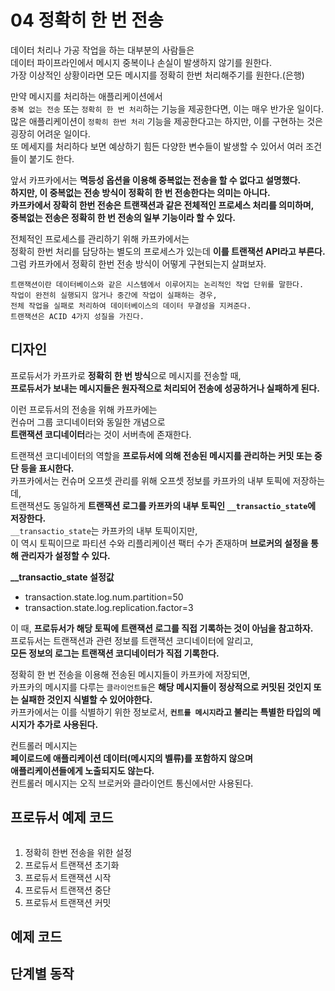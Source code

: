 # 04 정확히 한 번 전송 
       
데이터 처리나 가공 작업을 하는 대부분의 사람들은          
데이터 파이프라인에서 메시지 중복이나 손실이 발생하지 않기를 원한다.        
가장 이상적인 상황이라면 모든 메시지를 정확히 한번 처리해주기를 원한다.(은행)   
 
만약 메시지를 처리하는 애플리케이션에서     
`중복 없는 전송` 또는 `정확히 한 번 처리`하는 기능을 제공한다면, 이는 매우 반가운 일이다.     
많은 애플리케이션이 `정확히 한번 처리` 기능을 제공한다고는 하지만, 이를 구현하는 것은 굉장히 어려운 일이다.       
또 메세지를 처리하다 보면 예상하기 힘든 다양한 변수들이 발생할 수 있어서 여러 조건들이 붙기도 한다.    
 
앞서 카프카에서는 **멱등성 옵션을 이용해 중복없는 전송을 할 수 없다고 설명했다.**          
**하지만, 이 중복없는 전송 방식이 정확히 한 번 전송한다는 의미는 아니다.**         
**카프카에서 장확히 한번 전송은 트랜잭션과 같은 전체적인 프로세스 처리를 의미하며,**       
**중복없는 전송은 정확히 한 번 전송의 일부 기능이라 할 수 있다.**  
   
전체적인 프로세스를 관리하기 위해 카프카에서는      
정확히 한번 처리를 담당하는 별도의 프로세스가 있는데 **이를 트랜잭션 API라고 부른다.**       
그럼 카프카에서 정확히 한번 전송 방식이 어떻게 구현되는지 살펴보자.    

```
트랜잭션이란 데이터베이스와 같은 시스템에서 이루어지는 논리적인 작업 단위를 말한다.       
작업이 완전히 실행되지 않거나 중간에 작업이 실패하는 경우,    
전체 작업을 실패로 처리하여 데이터베이스의 데이터 무결성을 지켜준다.        
트랜잭션은 ACID 4가지 성질을 가진다.    
```  

## 디자인   
   
프로듀서가 카프카로 **정확히 한 번 방식**으로 메시지를 전송할 때,        
**프로듀서가 보내는 메시지들은 원자적으로 처리되어 전송에 성공하거나 실패하게 된다.**   

이런 프로듀서의 전송을 위해 카프카에는     
컨슈머 그룹 코디네이터와 동일한 개념으로        
**트랜잭션 코디네이터**라는 것이 서버측에 존재한다.     

트랜잭션 코디네이터의 역할을 **프로듀서에 의해 전송된 메시지를 관리하는 커밋 또는 중단 등을 표시한다.**    
카프카에서는 컨슈머 오프셋 관리를 위해 오프셋 정보를 카프카의 내부 토픽에 저장하는데,     
트랜잭션도 동일하게 **트랜잭션 로그를 카프카의 내부 토픽인 `__transactio_state`에 저장한다.**        
`__transactio_state`는 카프카의 내부 토픽이지만,    
이 역시 토픽이므로 파티션 수와 리플리케이션 팩터 수가 존재하며 **브로커의 설정을 통해 관리자가 설정할 수 있다.**       

**__transactio_state 설정값**   
  
* transaction.state.log.num.partition=50
* transaction.state.log.replication.factor=3

이 때, **프로듀서가 해당 토픽에 트랜잭션 로그를 직접 기록하는 것이 아님을 참고하자.**   
프로듀서는 트랜잭션과 관련 정보를 트랜잭션 코디네이터에 알리고,     
**모든 정보의 로그는 트랜잭션 코디네이터가 직접 기록한다.**      
    
정확히 한 번 전송을 이용해 전송된 메시지들이 카프카에 저장되면,     
카프카의 메시지를 다루는 `클라이언트들`은 **해당 메시지들이 정상적으로 커밋된 것인지 또는 실패한 것인지 식별할 수 있어야한다.**      
카프카에서는 이를 식별하기 위한 정보로서, **`컨트롤 메시지`라고 불리는 특별한 타입의 메시지가 추가로 사용된다.**     
 
컨트롤러 메시지는   
**페이로드에 애플리케이션 데이터(메시지의 벨류)를 포함하지 않으며**    
**애플리케이션들에게 노출되지도 않는다.**          
컨트롤러 메시지는 오직 브로커와 클라이언트 통신에서만 사용된다.     

## 프로듀서 예제 코드  

```java
```

1. 정확히 한번 전송을 위한 설정 
2. 프로듀서 트랜잭션 초기화 
3. 프로듀서 트랜잭션 시작 
4. 프로듀서 트랜잭션 중단 
5. 프로듀서 트랜잭션 커밋 













## 예제 코드 
## 단계별 동작  



